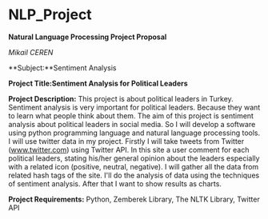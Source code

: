 # NLP_Project
**Natural Language Processing Project Proposal**

*Mikail CEREN*

**Subject:**Sentiment Analysis

**Project Title:Sentiment Analysis for Political Leaders**

**Project Description:** 
     This project is about political leaders in Turkey. Sentiment analysis is very important for political leaders.  Because they want to learn what people think about them. The aim of this project is sentiment analysis about political leaders in social media. So I will develop a software using python programming language and natural language processing tools. I will use twitter data in my project. Firstly I will take tweets from Twitter (www.twitter.com) using Twitter API. In this site a user comment for each political leaders, stating his/her general opinion about the leaders especially with a related icon (positive, neutral, negative). I will gather all the data from related hash tags  of the site. I'll do the analysis of data using the techniques of sentiment analysis. After that I want to show results as charts.

**Project Requirements:** Python, Zemberek Library, The NLTK Library, Twitter API 
                        
